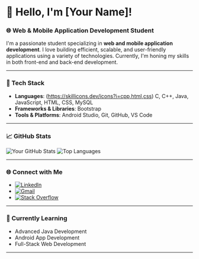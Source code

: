 # 👋 Hello, I'm [Your Name]!

### 🌐 Web & Mobile Application Development Student

I'm a passionate student specializing in **web and mobile application development**. I love building efficient, scalable, and user-friendly applications using a variety of technologies. Currently, I'm honing my skills in both front-end and back-end development.

---

### 🚀 Tech Stack
- **Languages**:
  (https://skillicons.dev/icons?i=cpp,html,css)
  C, C++, Java, JavaScript, HTML, CSS, MySQL
- **Frameworks & Libraries**:
   Bootstrap
- **Tools & Platforms**:
   Android Studio, Git, GitHub, VS Code

---

### 📈 GitHub Stats
![Your GitHub Stats](https://github-readme-stats.vercel.app/api?username=yourusername&show_icons=true&theme=radical)
![Top Languages](https://github-readme-stats.vercel.app/api/top-langs/?username=yourusername&layout=compact&theme=radical)

---

### 🌐 Connect with Me
- [![LinkedIn](https://img.shields.io/badge/LinkedIn-0077B5?style=flat-square&logo=linkedin&logoColor=white)](https://www.linkedin.com/in/yourprofile)
- [![Gmail](https://img.shields.io/badge/Gmail-D14836?style=flat-square&logo=gmail&logoColor=white)](mailto:yourname@gmail.com)
- [![Stack Overflow](https://img.shields.io/badge/Stack%20Overflow-F58025?style=flat-square&logo=stackoverflow&logoColor=white)](https://stackoverflow.com/users/yourprofile)

---

### 🌱 Currently Learning
- Advanced Java Development
- Android App Development
- Full-Stack Web Development

---
